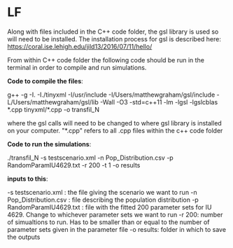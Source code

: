 # LF

Along with files included in the C++ code folder, the gsl library is used so will need to be installed. The installation process for gsl is described here: https://coral.ise.lehigh.edu/jild13/2016/07/11/hello/

From within C++ code folder the following code should be run in the terminal in order to compile and run simulations.

**Code to compile the files**:

g++ -g -I. -I./tinyxml -I/usr/include -I/Users/matthewgraham/gsl/include -L/Users/matthewgraham/gsl/lib -Wall -O3 -std=c++11 -lm -lgsl -lgslcblas \*.cpp tinyxml/\*.cpp -o transfil_N

where the gsl calls will need to be changed to where gsl library is installed on your computer. "\*.cpp" refers to all .cpp files within the c++ code folder

**Code to run the simulations**:

./transfil_N -s testscenario.xml -n Pop_Distribution.csv -p RandomParamIU4629.txt -r 200 -t 1 -o results

**inputs to this**:

-s testscenario.xml : the file giving the scenario we want to run
-n Pop_Distribution.csv : file describing the population distribution
-p RandomParamIU4629.txt : file with the fitted 200 parameter sets for IU 4629. Change to whichever parameter sets we want to run
-r 200: number of simualtions to run. Has to be smaller than or equal to the number of parameter sets given in the parameter file
-o results: folder in which to save the outputs





